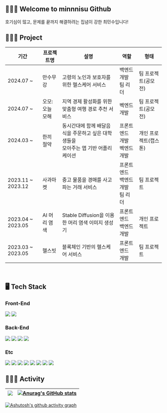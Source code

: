 <div>

## 🧑🏻‍💻 Welcome to minnnisu Github
호기심이 많고, 문제를 끝까지 해결하려는 집념이 강한 최민수입니다!
<br/>

## 🧑🏻‍💻 Project
| 기간 | 프로젝트명 | 설명 | 역할 | 형태 |
|-----|---------|-----|-----|-----|
| 2024.07 ~ | 만수무강 | 고령의 노인과 보호자를 위한 헬스케어 서비스 | 백엔드 개발 <br/> 팀 리더 | 팀 프로젝트(공모전) |
| 2024.07 ~ | 오모: 오늘 모해 | 지역 경제 활성화를 위한 맞춤형 여행 경로 추천 서비스 | 벡엔드 개발 | 팀 프로젝트(공모전) |
| 2024.03 ~ | 한끼 절약 | 동시간대에 함께 배달음식을 주문하고 싶은 대학생들을 <br/> 모아주는 앱 기반 어플리케이션 | 프론트엔드 개발  <br/> 벡엔드 개발 |개인 프로젝트(캡스톤) |
| 2023.11 ~ 2023.12 | 사과마켓 | 중고 물품을 경매를 사고 파는 거래 서비스 | 프론트엔드 <br/> 백엔드 개발 <br/> 팀 리더 | 팀 프로젝트 |
| 2023.04 ~ 2023.05 | AI 머리 염색 | Stable Diffusion을 이용한 머리 염색 이미지 생성기 | 프론트엔드 <br/> 백엔드 개발 | 개인 프로젝트 |
| 2023.03 ~ 2023.05 | 헬스빗 | 블록체인 기반의 헬스케어 서비스 | 프론트엔드 개발 | 팀 프로젝트 |
<br/>
  
## 🖥️ Tech Stack
### Front-End
<img src="https://img.shields.io/badge/React-61DAFB?style=for-the-badge&logo=React&logoColor=black"> 
<img src="https://img.shields.io/badge/Flutter-02569B?style=for-the-badge&logo=Flutter&logoColor=white">
<br/>

### Back-End
<img src="https://img.shields.io/badge/node.js-339933?style=for-the-badge&logo=Node.js&logoColor=white">
<img src="https://img.shields.io/badge/springboot-6DB33F?style=for-the-badge&logo=Spring Boot&logoColor=white"> 
<img src="https://img.shields.io/badge/nginx-009639?style=for-the-badge&logo=nginx&logoColor=white">
<img src="https://img.shields.io/badge/apache tomcat-F8DC75?style=for-the-badge&logo=apachetomcat&logoColor=black">
<br/>

### Etc
<img src="https://img.shields.io/badge/mysql-4479A1?style=for-the-badge&logo=MySQL&logoColor=white"> 
<img src="https://img.shields.io/badge/mongodb-47A248?style=for-the-badge&logo=mongodb&logoColor=white"> 
<img src="https://img.shields.io/badge/SQL SERVER-41454A?style=for-the-badge&logoColor=white"> 
<img src="https://img.shields.io/badge/git-F05032?style=for-the-badge&logo=git&logoColor=white">
<img src="https://img.shields.io/badge/github-181717?style=for-the-badge&logo=github&logoColor=white">
<img src="https://img.shields.io/badge/docker-2496ED?style=for-the-badge&logo=docker&logoColor=white">  
<img src="https://img.shields.io/badge/linux-FCC624?style=for-the-badge&logo=linux&logoColor=black">  
<img src="https://img.shields.io/badge/ubuntu-E95420?style=for-the-badge&logo=ubuntu&logoColor=white">
<br/>

<h2>🧑🏻‍💻 Activity</h2><div>
<div>

| ![](http://github-profile-summary-cards.vercel.app/api/cards/profile-details?username=minnnisu&theme=algolia) | [![Anurag's GitHub stats](https://github-readme-stats.vercel.app/api?username=minnnisu)](https://github.com/anuraghazra/github-readme-stats) |
| ------------- | ------------- |
</div>
<div>

[![Ashutosh's github activity graph](https://github-readme-activity-graph.vercel.app/graph?username=minnnisu&theme=react-dark)](https://github.com/ashutosh00710/github-readme-activity-graph)
  
</div>



 
